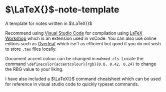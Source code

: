 # $\LaTeX{}$-note-template
A template for notes written in $\LaTeX{}$

Recommend using [Visual Studio Code](https://code.visualstudio.com/) for compilation using [LaTeX Workshop](https://marketplace.visualstudio.com/items?itemName=James-Yu.latex-workshop) which is an extension used in vsCode. You can also use online editors such as [Overleaf](https://www.overleaf.com/project) which isn't as efficient but good if you do not wish to store `.tex` files locally. 

Document accent colour can be changed in `mahmed.cls`. Locate the command `\definecolor{accentcolour}{rgb}{0.0, 0.42, 0.24}` to change the RBG value to your liking.

I have also included a $\LaTeX{}$ command cheatsheet which can be used for reference in visual studio code to quickly typeset commands.
